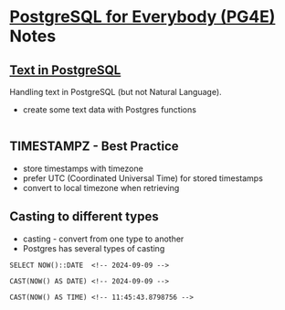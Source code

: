 # [PostgreSQL for Everybody (PG4E)](https://www.pg4e.com/lessons/) Notes

## [Text in PostgreSQL](https://www.pg4e.com/lessons/week4#)

Handling text in PostgreSQL (but not Natural Language).

- create some text data with Postgres functions

```sql

```




## TIMESTAMPZ - Best Practice 
- store timestamps with timezone
- prefer UTC (Coordinated Universal Time) for stored timestamps
- convert to local timezone when retrieving

## Casting to different types
- casting - convert from one type to another
- Postgres has several types of casting
```
SELECT NOW()::DATE  <!-- 2024-09-09 -->

CAST(NOW() AS DATE) <!-- 2024-09-09 -->

CAST(NOW() AS TIME) <!-- 11:45:43.8798756 -->
```